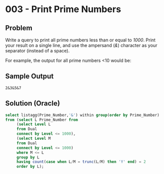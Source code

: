 # 003 - Print Prime Numbers
## Problem

Write a query to print all prime numbers less than or equal to *1000*. Print your result on a single line, and use the ampersand (*&*) character as your separator (instead of a space).

For example, the output for all prime numbers <10 would be:
## Sample Output 

```
2&3&5&7
```

## Solution (Oracle)
```sql
select listagg(Prime_Number,'&') within group(order by Prime_Number)
from (select L Prime_Number from
     (select Level L 
     from Dual
     connect by Level <= 1000),
     (select Level M
     from Dual
     connect by Level <= 1000)
     where M <= L
     group by L
     having count(case when L/M = trunc(L/M) then 'Y' end) = 2
     order by L);
```
